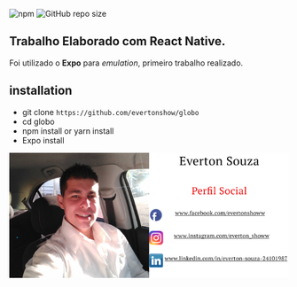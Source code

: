 ![npm](https://img.shields.io/npm/v/npm?color=purple)
![GitHub repo size](https://img.shields.io/github/repo-size/evertonshow/globo?color=orange)

## Trabalho Elaborado com React Native.

Foi utilizado o **Expo** para *emulation*, primeiro trabalho realizado.

## installation 

* git clone `https://github.com/evertonshow/globo`
* cd globo
* npm install or yarn install
* Expo install


![eu](https://github.com/evertonshow/globo/blob/master/meulogo.png)
